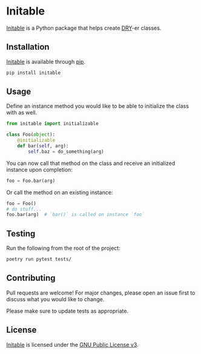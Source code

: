 # Initable

[Initable](https://github.com/paysonwallach/initable) is a Python package that helps create [DRY](https://en.wikipedia.org/wiki/Don't_repeat_yourself)-er classes.

## Installation

[Initable](https://github.com/paysonwallach/initable) is available through [pip](https://pypi.org/project/initable/).

```bash
pip install initable
```

## Usage

Define an instance method you would like to be able to initialize the class with as well.

```python
from initable import initializable

class Foo(object):
    @initializable
    def bar(self, arg):
        self.baz = do_something(arg)
```

You can now call that method on the class and receive an initialized instance upon completion:

```python
foo = Foo.bar(arg)
```

Or call the method on an existing instance:

```python
foo = Foo()
# do stuff...
foo.bar(arg)  # `bar()` is called on instance `foo`
```

## Testing

Run the following from the root of the project:

```bash
poetry run pytest tests/
```

## Contributing

Pull requests are welcome! For major changes, please open an issue first to discuss what you would like to change.

Please make sure to update tests as appropriate.

## License
[Initable](https://github.com/paysonwallach/initable) is licensed under the [GNU Public License v3](https://github.com/paysonwallach/initable/blob/master/LICENSE).
